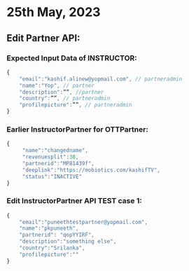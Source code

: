 # 25th May, 2023

## Edit Partner API:

### Expected Input Data of INSTRUCTOR:

```js
{
    "email":"kashif.alinew@yopmail.com", // partneradmin
    "name":"Yop", // partner
    "description":””, //partner
    "country":””, // partneradmin
    "profilepicture":””, // partneradmin
}
```

### Earlier InstructorPartner for OTTPartner:

```js
{
     "name":"changedname",
     "revenuesplit":38,
     "partnerid":"MP81439f",
     "deeplink":"https://mobiotics.com/kashifTV",
     "status":"INACTIVE"
}
```

### Edit InstructorPartner API TEST case 1:

```js
{
    "email":"puneethtestpartner@yopmail.com",
    "name":"pkpuneeth",
    "partnerid": "qopYYIRF",
    "description":"something else",
    "country":"Srilanka",
    "profilepicture":""
}
```